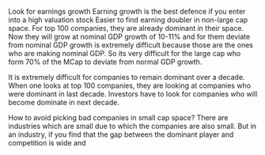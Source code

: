 

Look for earnings growth
Earning growth is the best defence if you enter into a high valuation stock
Easier to find earning doubler in non-large cap space. For top 100 companies, they are already dominant in their space. Now they will grow at nominal GDP growth of 10-11% and for them deviate from nominal GDP growth is extremely difficult because those are the ones who are making nominal GDP. So its very difficult for the large cap who form 70% of the MCap to deviate from normal GDP growth. 

It is extremely difficult for companies to remain dominant over a decade. When one looks at top 100 companies, they are looking at companies who were dominant in last decade. Investors have to look for companies who will become dominate in next decade.  

How to avoid picking bad companies in small cap space?
There are industries which are small due to which the companies are also small. But in an industry, if you find that the gap between the dominant player and competition is wide and 
<!--stackedit_data:
eyJoaXN0b3J5IjpbLTE1NDg3MDk4NTksLTEyNjUwNDIxMzMsND
M1MDI4NTIxLC0xMjUzNjAwNTQ3LDE0NTgxODAyMDZdfQ==
-->